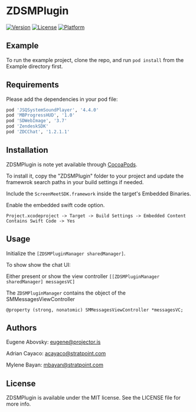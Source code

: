 # ZDSMPlugin

[![Version](https://img.shields.io/cocoapods/v/ZDSMPlugin.svg?style=flat)](http://cocoapods.org/pods/ZDSMPlugin)
[![License](https://img.shields.io/cocoapods/l/ZDSMPlugin.svg?style=flat)](http://cocoapods.org/pods/ZDSMPlugin)
[![Platform](https://img.shields.io/cocoapods/p/ZDSMPlugin.svg?style=flat)](http://cocoapods.org/pods/ZDSMPlugin)

## Example

To run the example project, clone the repo, and run `pod install` from the Example directory first.

## Requirements

Please add the dependencies in your pod file:

```ruby
pod 'JSQSystemSoundPlayer', '4.4.0'
pod 'MBProgressHUD', '1.0'
pod 'SDWebImage', '3.7'
pod 'ZendeskSDK'
pod 'ZDCChat', '1.2.1.1'
```

## Installation

ZDSMPlugin is note yet available through [CocoaPods](http://cocoapods.org). 

To install it, copy the "ZDSMPlugin" folder to your project and update the framewrok search paths in your build settings if needed.

Include the `ScreenMeetSDK.framework` inside the target's Embedded Binaries.

Enable the embedded swift code option.

`Project.xcodeproject -> Target -> Build Settings -> Embedded Content Contains Swift Code -> Yes`

## Usage

Initialize the `[ZDSMPluginManager sharedManager]`.

To show show the chat UI:

Either present or show the view controller
`
[[ZDSMPluginManager sharedManager] messagesVC]
`

The `ZDSMPluginManager` contains the object of the SMMessagesViewController

`@property (strong, nonatomic) SMMessagesViewController *messagesVC;`

## Authors

Eugene Abovsky: eugene@projector.is

Adrian Cayaco: acayaco@stratpoint.com

Mylene Bayan: mbayan@stratpoint.com

## License

ZDSMPlugin is available under the MIT license. See the LICENSE file for more info.
